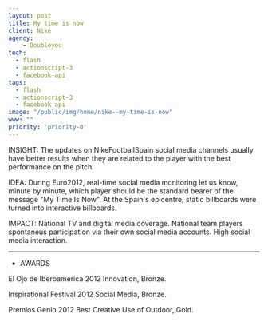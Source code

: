 ```yaml
---
layout: post
title: My time is now
client: Nike
agency:
    - Doubleyou
tech:
  - flash
  - actionscript-3
  - facebook-api
tags:
  - flash
  - actionscript-3
  - facebook-api
image: "/public/img/home/nike--my-time-is-now"
www: ""
priority: 'priority-0'
---
```



INSIGHT:
The updates on NikeFootballSpain social media channels usually have better results when they are related to the player with the best performance on the pitch.

IDEA:
During Euro2012, real-time social media monitoring let us know, minute by minute, which player should be the standard bearer of the message "My Time Is Now".
At the Spain's epicentre, static billboards were turned into interactive billboards.

IMPACT:
National TV and digital media coverage.
National team players spontaneus participation via their own social media accounts.
High social media interaction.

_________________________________

- AWARDS

El Ojo de Iberoamérica 2012
Innovation, Bronze.

Inspirational Festival 2012
Social Media, Bronze.

Premios Genio 2012
Best Creative Use of Outdoor, Gold.
